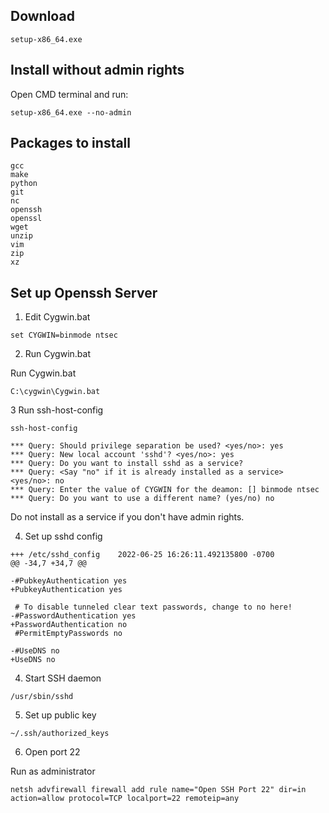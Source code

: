 ## Download
```
setup-x86_64.exe
```

## Install without admin rights

Open CMD terminal and run:
```
setup-x86_64.exe --no-admin
```

## Packages to install
```
gcc
make
python
git
nc
openssh
openssl
wget
unzip
vim
zip
xz
```

## Set up Openssh Server

1. Edit Cygwin.bat
```
set CYGWIN=binmode ntsec
```

2. Run Cygwin.bat

Run Cygwin.bat
```
C:\cygwin\Cygwin.bat
```

3 Run ssh-host-config

```
ssh-host-config

*** Query: Should privilege separation be used? <yes/no>: yes
*** Query: New local account 'sshd'? <yes/no>: yes
*** Query: Do you want to install sshd as a service?
*** Query: <Say "no" if it is already installed as a service> <yes/no>: no
*** Query: Enter the value of CYGWIN for the deamon: [] binmode ntsec
*** Query: Do you want to use a different name? (yes/no) no
```

Do not install as a service if you don't have admin rights.

4. Set up sshd config
```
+++ /etc/sshd_config	2022-06-25 16:26:11.492135800 -0700
@@ -34,7 +34,7 @@

-#PubkeyAuthentication yes
+PubkeyAuthentication yes

 # To disable tunneled clear text passwords, change to no here!
-#PasswordAuthentication yes
+PasswordAuthentication no
 #PermitEmptyPasswords no

-#UseDNS no
+UseDNS no
```

4. Start SSH daemon

```
/usr/sbin/sshd
```

5. Set up public key

```
~/.ssh/authorized_keys
```

6. Open port 22

Run as administrator
```
netsh advfirewall firewall add rule name="Open SSH Port 22" dir=in action=allow protocol=TCP localport=22 remoteip=any

```
